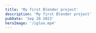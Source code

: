 ```yaml
---
title: 'My first Blender project'
description: 'My first Blender project'
pubDate: 'Sep 28 2023'
heroImage: '/igloo.mp4'
---
```

